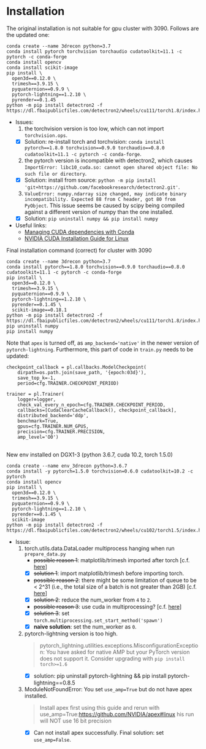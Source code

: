 # Installation
The original installation is not suitable for gpu cluster with 3090. Follows are the updated one:
```
conda create --name 3drecon python=3.7
conda install pytorch torchvision torchaudio cudatoolkit=11.1 -c pytorch -c conda-forge
conda install opencv
conda install scikit-image
pip install \
  open3d==0.12.0 \
  trimesh==3.9.15 \
  pyquaternion==0.9.9 \
  pytorch-lightning==1.2.10 \
  pyrender==0.1.45
python -m pip install detectron2 -f https://dl.fbaipublicfiles.com/detectron2/wheels/cu111/torch1.8/index.html
```
- Issues:
    1. the torchvision version is too low, which can not import `torchvision.ops`.
    - [x] Solution: re-install torch and torchvision: `conda install pytorch==1.8.0 torchvision==0.9.0 torchaudio==0.8.0 cudatoolkit=11.1 -c pytorch -c conda-forge`.
    2. the pytorch version is incompatible with detectron2, which causes `ImportError: libc10_cuda.so: cannot open shared object file: No such file or directory`. 
    - [x] Solution: install from source: `python -m pip install 'git+https://github.com/facebookresearch/detectron2.git'`.
    3. `ValueError: numpy.ndarray size changed, may indicate binary incompatibility. Expected 88 from C header, got 80 from PyObject`. This issue seems be caused by scipy being compiled against a different version of numpy than the one installed. 
    - [x] Solution: `pip uninstall numpy && pip install numpy`

- Useful links:
  * [Managing CUDA dependencies with Conda](https://towardsdatascience.com/managing-cuda-dependencies-with-conda-89c5d817e7e1)
  * [NVIDIA CUDA Installation Guide for Linux](https://docs.nvidia.com/cuda/cuda-installation-guide-linux/index.html#runfile-installation)

Final installation command (correct) for cluster with 3090
```
conda create --name 3drecon python=3.7
conda install pytorch==1.8.0 torchvision==0.9.0 torchaudio==0.8.0 cudatoolkit=11.1 -c pytorch -c conda-forge
pip install \
  open3d==0.12.0 \
  trimesh==3.9.15 \
  pyquaternion==0.9.9 \
  pytorch-lightning==1.2.10 \
  pyrender==0.1.45 \
  scikit-image==0.18.1
python -m pip install detectron2 -f https://dl.fbaipublicfiles.com/detectron2/wheels/cu111/torch1.8/index.html
pip uninstall numpy
pip install numpy
```

Note that `apex` is turned off, as `amp_backend='native'` in the newer version of `pytorch-lightning`.
Furthermore, this part of code in `train.py` needs to be updated:

    checkpoint_callback = pl.callbacks.ModelCheckpoint(
        dirpath=os.path.join(save_path, '{epoch:03d}'),
        save_top_k=-1,
        period=cfg.TRAINER.CHECKPOINT_PERIOD)

    trainer = pl.Trainer(
        logger=logger,
        check_val_every_n_epoch=cfg.TRAINER.CHECKPOINT_PERIOD,
        callbacks=[CudaClearCacheCallback(), checkpoint_callback],
        distributed_backend='ddp',
        benchmark=True,
        gpus=cfg.TRAINER.NUM_GPUS,
        precision=cfg.TRAINER.PRECISION,
        amp_level='O0')


##
New env installed on DGX1-3 (python 3.6.7, cuda 10.2, torch 1.5.0)
```
conda create --name env_3drecon python=3.6.7
conda install -y pytorch=1.5.0 torchvision=0.6.0 cudatoolkit=10.2 -c pytorch
conda install opencv
pip install \
  open3d==0.12.0 \
  trimesh==3.9.15 \
  pyquaternion==0.9.9 \
  pytorch-lightning==1.2.10 \
  pyrender==0.1.45 \
  scikit-image
python -m pip install detectron2 -f https://dl.fbaipublicfiles.com/detectron2/wheels/cu102/torch1.5/index.html
```
- Issue:
    1. torch.utils.data.DataLoader multiprocess hanging when run `prepare_data.py`
       - ~~possible reason 1~~: matplotlib/trimesh imported after torch [c.f. [here](https://github.com/pytorch/pytorch/issues/36375)]
       - [x] ~~solution 1~~: import matplotlib/trimesh before importing torch.
       - ~~possible reason 2~~: there might be some limitation of queue to be < 2^31 (i.e., the total size of a batch is not greater than 2GB) [c.f. [here](https://github.com/pytorch/pytorch/issues/1595)]
       - [x] ~~solution 2~~: reduce the num_worker from `4` to `2`.
       - ~~possible reason 3~~: use cuda in multiprocessing? [c.f. [here](https://pytorch.org/docs/stable/notes/multiprocessing.html#cuda-in-multiprocessing)] 
       - [x] ~~solution 3~~: set `torch.multiprocessing.set_start_method('spawn')`
       - [x] **naive solution**: set the num_worker as `0`.
    2. pytorch-lightning version is too high.
        > pytorch_lightning.utilities.exceptions.MisconfigurationException: You have asked for native AMP but your PyTorch version does not support it. Consider upgrading with `pip install torch>=1.6`
        - [x] solution: pip uninstall pytorch-lightning && pip install pytorch-lightning==0.8.5
    3. ModuleNotFoundError: You set `use_amp=True` but do not have apex installed.
        > Install apex first using this guide and rerun with use_amp=True:https://github.com/NVIDIA/apex#linux his run will NOT use 16 bit precision
        - [x] Can not install apex successfully. Final solution: set `use_amp=False`.
